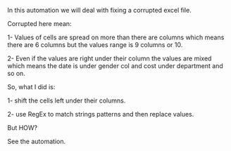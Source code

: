 In this automation we will deal with fixing a corrupted excel file.

Corrupted here mean:

1- Values of cells are spread on more than there are columns which means there are 6 columns but the values range is 9 columns or 10.

2- Even if the values are right under their column the values are mixed which means the date is under gender col and cost under department and so on.


So, what I did is:

1- shift the cells left under their columns.

2- use RegEx to match strings patterns and then replace values.


But HOW?

See the automation.
